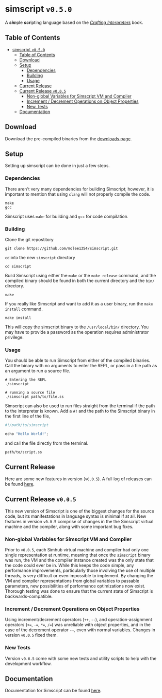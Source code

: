 # simscript `v0.5.0`

A ***sim***ple ***scr***ipting language based on the [*Crafting Interpreters*](https://craftinginterpreters.com/) book.

## Table of Contents

- [simscript `v0.5.0`](#simscript-v050)
  - [Table of Contents](#table-of-contents)
  - [Download](#download)
  - [Setup](#setup)
    - [Dependencies](#dependencies)
    - [Building](#building)
    - [Usage](#usage)
  - [Current Release](#current-release)
  - [Current Release `v0.0.5`](#current-release-v005)
    - [Non-global Variables for Simscript VM and Compiler](#non-global-variables-for-simscript-vm-and-compiler)
    - [Increment / Decrement Operations on Object Properties](#increment--decrement-operations-on-object-properties)
    - [New Tests](#new-tests)
  - [Documentation](#documentation)

## Download

Download the pre-compiled binaries from the [downloads page](./docs/downloads.md).

## Setup

Setting up simscript can be done in just a few steps.

### Dependencies

There aren't very many dependencies for building Simscript; however, it is important to mention that using `clang` will not properly compile the code.

```shell
make
gcc
```

Simscript uses `make` for building and `gcc` for code compilation.

### Building

Clone the git repostitory

```shell
git clone https://github.com/molee1354/simscript.git
```

`cd` into the new `simscript` directory

```shell
cd simscript
```

Build Simscript using either the `make` or the `make release` command, and the compiled binary should be found in both the current directory and the `bin/` directory.

```shell
make
```

If you really like Simscript and want to add it as a user binary, run the `make install` command.

```shell
make install
```

This will copy the simscript binary to the `/usr/local/bin/` directory. You may have to provide a password as the operation requires administrator privilege.

### Usage

You should be able to run Simscript from either of the compiled binaries. Call the binary with no arguments to enter the REPL, or pass in a file path as an argument to run a source file.

```shell
# Entering the REPL
./simscript

# running a source file
./simscript path/to/file.ss
```

Simscript can also be used to run files straight from the terminal if the path to the interpreter is known. Add a `#!` and the path to the Simscript binary in the first line of the file,

```javascript
#!/path/to/simscript

echo "Hello World!";
```

and call the file directly from the terminal.

```shell
path/to/script.ss
```

## Current Release

Here are some new features in version (`v0.0.5`). A full log of releases can be found [here](./docs/release.md).

## Current Release `v0.0.5`

This new version of Simscript is one of the biggest changes for the source code, but its manifestations in language syntax is minimal if at all. New features in version `v0.0.5` comprise of changes in the the Simscript virtual machine and the compiler, along with some important bug fixes.

### Non-global Variables for Simscript VM and Compiler

Prior to `v0.0.5`, each Simhub virtual machine and compiler had only one single representation at runtime, meaning that once the `simscript` binary was run, the VM and the compiler instance created was the only state that the code could ever be in. While this keeps the code simple, any performance improvements, particularly those involving the use of multiple threads, is very difficult or even impossible to implement. By changing the VM and compiler representations from global variables to passable parameters, new possibilities of performance optimizations now exist. Thorough testing was done to ensure that the current state of Simscript is backwards-compatible.

### Increment / Decrement Operations on Object Properties

Using increment/decrement operators (`++`, `--`), and operation-assignment operators (`+=`, `-=`, `*=`, `/=`) was unreliable with object properties, and in the case of the decrement operator `--`, even with normal variables. Changes in version `v0.0.5` fixed them.

### New Tests

Version `v0.0.5` come with some new tests and utility scripts to help with the development workflow.

## Documentation

Documentation for Simscript can be found [here](./docs/syntax.md).
